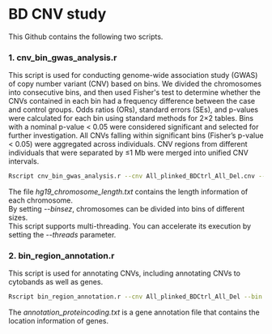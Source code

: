 # BD CNV study
This Github contains the following two scripts. 
### 1. cnv_bin_gwas_analysis.r
This script is used for conducting genome-wide association study (GWAS) of copy number variant (CNV) based on bins. We divided the chromosomes into consecutive bins, and then used Fisher's test to determine whether the CNVs contained in each bin had a frequency difference between the case and control groups. Odds ratios (ORs), standard errors (SEs), and p-values were calculated for each bin using standard methods for 2×2 tables. Bins with a nominal p-value < 0.05 were considered significant and selected for further investigation. All CNVs falling within significant bins (Fisher’s p-value < 0.05) were aggregated across individuals. CNV regions from different individuals that were separated by ≤1 Mb were merged into unified CNV intervals. <br>
```bash
Rscript cnv_bin_gwas_analysis.r --cnv All_plinked_BDCtrl_All_Del.cnv --phe All_plinked_BDCtrl_All.phe --chrlen hg19_chromosome_length.txt --binsize 1000000 --out Result_Bin_1Mb_del.txt --threads 50
```
The file <I>hg19_chromosome_length.txt</I> contains the length information of each chromosome. <br>
By setting <I>--binsez</I>, chromosomes can be divided into bins of different sizes. <br>
This script supports multi-threading. You can accelerate its execution by setting the <I>--threads</I> parameter. <br>
  
### 2. bin_region_annotation.r
This script is used for annotating CNVs, including annotating CNVs to cytobands as well as genes. <br>
```bash
Rscript bin_region_annotation.r --cnv All_plinked_BDCtrl_All_Del --bin Result_Bin_1Mb_del.txt --ann annotation_proteincoding.txt --out Bin_1Mb_del_ranges.txt --cyto cytoBand.txt
```
The <I>annotation_proteincoding.txt</I> is a gene annotation file that contains the location information of genes. <br>
